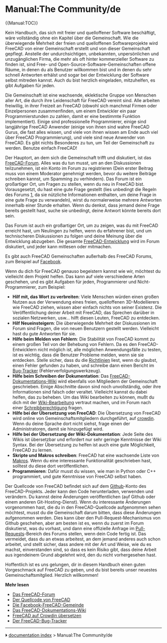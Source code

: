 # Manual:The Community/de
{{Manual:TOC}}

Kein Handbuch, das sich mit freier und quelloffener Software beschäftigt, wäre vollständig ohne ein Kapitel über die Gemeinschaft. Wie die überwiegende Mehrheit der freien und quelloffenen Softwareprojekte wird FreeCAD von einer Gemeinschaft erstellt und von dieser Gemeinschaft gepflegt. Anstelle der undurchsichtigen, unbekannten, unpersönlichen und unzugänglichen Firma, die mehr als oft hinter kommerzieller Software zu finden ist, sind Free- und Open-Source-Software-Gemeinschaften offene Räume, in denen du als Benutzer willkommen bist und in denen du sehr schnell Antworten erhälst und sogar bei der Entwicklung der Software selbst mitreden kannst. Auch du bist herzlich eingeladen, mitzuhelfen, es gibt Aufgaben für jeden.

Die Gemeinschaft ist eine wachsende, eklektische Gruppe von Menschen aller Art, die durch ihre Leidenschaft für FreeCAD vereint sind. Alle arbeiten freiwillig, in ihrer Freizeit an FreeCAD (obwohl sich manchmal Firmen oder Einzelpersonen zusammenfinden, um einem Entwickler ein paar Programmierstunden zu zahlen, damit er eine bestimmte Funktion implementiert). Einige sind professionelle Programmierer, einige sind langjährige FreeCAD Anwender (einige von ihnen sind wahre FreeCAD Gurus, die fast alles wissen, und viele von ihnen wissen am Ende auch viel über FreeCAD Programmierung), und viele sind neue Anwender von FreeCAD. Es gibt nichts Besonderes zu tun, um Teil der Gemeinschaft zu werden. Benutze einfach FreeCAD!

Der Hauptort, an dem sich die Gemeinschaft trifft und diskutiert, ist das [FreeCAD-Forum](https://forum.freecad.org). Alles was du tun musst, um an den Diskussionen teilzunehmen, ist ein Konto im Forum zu registrieren (Dein erster Beitrag muss von einem Moderator genehmigt werden, bevor du weitere Beiträge schreiben kannst, um Spamming zu verhindern). Das Forum ist ein großartiger Ort, um Fragen zu stellen, wenn du neu in FreeCAD bist. Vorausgesetzt, du hast eine gute Frage gestellt (lies unbedingt die Regeln des Forums [1](https://forum.freecad.org/viewtopic.php?f=3&t=2264), da sie nützliche Informationen enthalten, um deine Frage in eine gute Frage zu verwandeln), wirst du normalerweise mehrere Antworten innerhalb einer Stunde erhalten. Wenn du denkst, dass jemand deine Frage bereits gestellt hast, suche sie unbedingt, deine Antwort könnte bereits dort sein.

Das Forum ist auch ein großartiger Ort, um zu zeigen, was du mit FreeCAD erreicht hast, um Neulingen zu helfen, wenn du erfahrener bist, und um technischeren Diskussionen zu folgen und deine Meinung über die Entwicklung abzugeben. Die gesamte [FreeCAD-Entwicklung](https://forum.freecad.org/viewforum.php?f=6) wird im Forum diskutiert, und jeder kann mitlesen oder mitmachen.

Es gibt auch FreeCAD Gemeinschaften außerhalb des FreeCAD Forums, zum Beispiel auf [Facebook](https://www.facebook.com/FreeCAD).

Wenn du dich für FreeCAD genauso begeistern kannst wie wir, möchtest du vielleicht dem Projekt helfen. Das kann auf viele verschiedene Arten geschehen, und es gibt Aufgaben für jeden, Programmierer und Nicht-Programmierer, zum Beispiel:

-   **Hilf mit, das Wort zu verbreiten**: Viele Menschen würden einen großen Nutzen aus der Verwendung eines freien, quelloffenen 3D-Modellierers wie FreeCAD ziehen, wissen aber einfach nichts von seiner Existenz. Die Veröffentlichung deiner Arbeit mit FreeCAD, das Sprechen darüber in sozialen Netzwerken, usw\... hilft diesen Leuten, FreeCAD zu entdecken.
-   **Hilf Neueinsteigern**: Die überwiegende Mehrheit der Diskussionen im Forum sind Fragen, die von neuen Benutzern gestellt werden. Vielleicht hast du gute Antworten für sie.
-   **Hilfe beim Melden von Fehlern**: Die Stabilität von FreeCAD kommt zu einem großen Teil von der Behebung von Fehlern. Da es den FreeCAD-Entwicklern nicht möglich ist, alle möglichen Anwendungsfälle zu testen, ist es wichtig, dass die Benutzer Probleme melden, wenn sie sie entdecken. Stelle sicher, dass du die [Richtlinien](https://forum.freecad.org/viewtopic.php?f=3&t=5236) liest, wenn du glaubst, einen Fehler gefunden zu haben, und schreibe dann einen Bericht im [Bug-Tracker](https://github.com/FreeCAD/FreeCAD/issues) (Fehlerverfolgungswerkzeug).
-   **Hilfe beim Schreiben der Dokumentation**: Das [FreeCAD-Dokumentations-Wiki](https://www.freecad.org/wiki) wird ebenfalls von Mitgliedern der Gemeinschaft geschrieben. Einige Abschnitte davon sind noch unvollständig, oder ihre Informationen sind falsch oder veraltet. Vielleicht kannst du dabei helfen, das zu beheben. Um das Wiki bearbeiten zu können, mußt du dich mit der [Wiki-Bearbeitung](https://www.mediawiki.org/wiki/Help:Editing_pages) vertraut machen, und im Forum nach einer [Schreibberechtigung](https://forum.freecad.org/viewforum.php?f=21) fragen.
-   **Hilfe bei der Übersetzung von FreeCAD**: Die Übersetzung von FreeCAD wird online von Gemeinschaftsmitgliedern durchgeführt, auf [crowdin](https://crowdin.com/project/freecad). Wenn du deine Sprache dort nicht siehst, frage einen der Administratoren, damit sie hinzugefügt wird.
-   **Hilfe bei der Übersetzung der Wiki-Dokumentation**: Jede Seite des Wikis ist übersetzbar und erfordert nur sehr geringe Kenntnisse der Wiki Syntax. Bei der Übersetzung zu helfen ist auch eine gute Möglichkeit, FreeCAD zu lernen.
-   **Skripte und Makros schreiben**: FreeCAD hat eine wachsende Liste von [Makros](Macros_recipes/de.md). Wenn du eine interessante Funktionalität geschrieben hast, solltest du diese dort veröffentlichen.
-   **Programmieren**: Dafür musst du wissen, wie man in Python oder C++ programmiert, und gute Kenntnisse von FreeCAD selbst haben.

Der Quellcode von FreeCAD befindet sich auf dem [Github](https://github.com/FreeCAD/FreeCAD)-Konto des FreeCAD-Projekts. Jeder kann den Code herunterladen, verwenden und verändern. Du kannst deine Änderungen veröffentlichen (auf Github oder einem anderen Git-Hosting-Dienst). Wenn du interessante Änderungen vorgenommen hast, die du in den FreeCAD-Quellcode aufgenommen sehen möchtest, musst du die Gemeinschaft darum bitten, dass diese Änderungen aufgenommen werden. Dies kann über den Pull-Request-Mechanismus von Github geschehen, aber am besten ist es, wenn du zuerst im Forum diskutierst, was du vorhast, und dann eine offizielle Anfrage im [Pull-Requests](https://forum.freecad.org/viewforum.php?f=17)-Bereich des Forums stellen, wenn dein Code fertig ist. Das vermeidet, dass du an etwas arbeitest, an dem jemand anderes auch schon arbeitet, und stellt sicher, dass andere mit der Art und Weise, wie du es machst, einverstanden sind, so dass es kein Risiko gibt, dass deine Arbeit aus irgendeinem Grund abgelehnt wird, den du nicht vorhergesehen hast.

Hoffentlich ist es uns gelungen, dir in diesem Handbuch einen guten Vorgeschmack auf FreeCAD zu geben, und du bist bereits unser neuestes Gemeinschaftsmitglied. Herzlich willkommen!

**Mehr lesen**

-   [Das FreeCAD-Forum](https://forum.freecad.org)
-   [Der Quellcode von FreeCAD](https://github.com/FreeCAD/FreeCAD)
-   [Die Facebook-FreeCAD-Gemeinde](https://www.facebook.com/FreeCAD)
-   [Das FreeCAD-Dokumentations-Wiki](https://wiki.freecad.org)
-   [FreeCAD auf Crowdin übersetzen](https://crowdin.com/project/freecad)
-   [Der FreeCAD-Bug-Tracker](https://github.com/FreeCAD/FreeCAD/issues)



---
⏵ [documentation index](../README.md) > Manual:The Community/de
